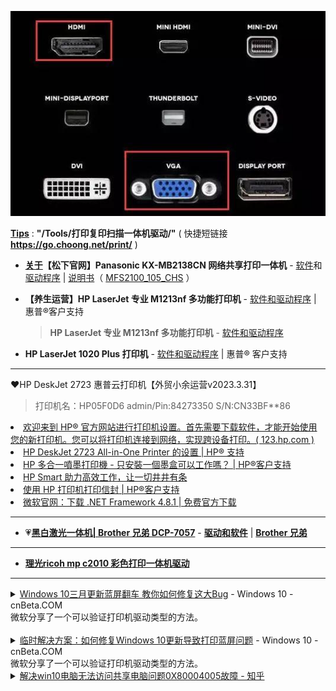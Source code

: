 <a href="https://github.com/taoste/Hello-World/tree/master/Tools/U/"><img src="https://github.com/taoste/Hello-World/blob/master/Tools/U/各种数据线接口图合集.jpg?raw=true" title="各种数据线接口图合集.jpg"/></a>

[**Tips**](https://github.com/taoste/Hello-World/tree/master/Tools/%E6%89%93%E5%8D%B0%E5%A4%8D%E5%8D%B0%E6%89%AB%E6%8F%8F%E4%B8%80%E4%BD%93%E6%9C%BA%E9%A9%B1%E5%8A%A8) : **"/Tools/打印复印扫描一体机驱动/"** ( 快捷短链接 **https://go.choong.net/print/** )

- **[关于](https://github.com/taoste/Hello-World/blob/master/Tools/%E6%89%93%E5%8D%B0%E5%A4%8D%E5%8D%B0%E6%89%AB%E6%8F%8F%E4%B8%80%E4%BD%93%E6%9C%BA%E9%A9%B1%E5%8A%A8/%E3%80%90%E6%9D%BE%E4%B8%8B%E5%AE%98%E7%BD%91%E3%80%91Panasonic%20KX-MB2138CN%20%E7%BD%91%E7%BB%9C%E5%85%B1%E4%BA%AB%E6%89%93%E5%8D%B0%E4%B8%80%E4%BD%93%E6%9C%BA%E9%A9%B1%E5%8A%A8(MFS2100_105_CHS)%20-%20%E9%A9%B1%E5%8A%A8%E4%B8%8B%E8%BD%BD%20%20%C2%AE%20%E5%AE%A2%E6%88%B7%E6%94%AF%E6%8C%81%20.md)【松下官网】Panasonic KX-MB2138CN 网络共享打印一体机** - [软件](http://prosystem.panasonic.cn/inc/download.ashx?n=/upload/bangong/1/KX-MB2138CN/KX-MB2138CN%20Windows%E9%A9%B1%E5%8A%A8.zip)和[驱动程序](http://prosystem.panasonic.cn/OA/download.html?act=search) | [说明书](http://prosystem.panasonic.cn/inc/download.ashx?n=/upload/bangong/1/KX-MB2138CN/KX-MB2138CN%20%E4%BD%BF%E7%94%A8%E8%AF%B4%E6%98%8E%E4%B9%A6.pdf)（ [MFS2100_105_CHS](http://panasonic.cn/support/download/manual/files/201511/MFS2100_105_CHS.zip) ）


- **【养生运营】HP LaserJet 专业 M1213nf 多功能打印机** - [软件和驱动程序](https://support.hp.com/cn-zh/drivers/selfservice/HP-LaserJet-M1200-Multifunction-Printer-series/5071505/model/4075454) | 惠普®客户支持 
  > **HP LaserJet 专业 M1213nf 多功能打印机** - [软件和驱动程序](http://support.hp.com/cn-zh/product/HP-LaserJet-M1200-Multifunction-Printer-series/5071505/model/4075454/drivers)
 
- **HP LaserJet 1020 Plus 打印机** - [软件和驱动程序](https://support.hp.com/cn-zh-hans/drivers/selfservice/HP-LaserJet-1000-Printer-series/439423/model/3329726) | 惠普® 客户支持 

----------------------------------------------------------------

❤HP DeskJet 2723 惠普云打印机【外贸小余运营v2023.3.31】
> 打印机名：HP05F0D6 admin/Pin:84273350 S/N:CN33BF**86

<li><a href="https://123.hp.com/">欢迎来到 HP® 官方网站进行打印机设置。首先需要下载软件，才能开始使用您的新打印机。您可以将打印机连接到网络，实现跨设备打印。( 123.hp.com )</a></li>

<li><a href="https://support.hp.com/cn-zh/printer-setup/hp-deskjet-2700-all-in-one-printer-series/29378157/model/31598183">HP DeskJet 2723 All-in-One Printer 的设置 | HP® 支持</a></li>

<li><a href="https://support.hp.com/cn-zh/document/c01814303">HP 多合一噴墨打印機 - 只安裝一個墨盒可以工作嗎？ | HP®客户支持</a></li>

<li><a href="https://www.hp-smart.cn/cn/zh">HP Smart 助力高效工作，让一切井井有条</a></li>

<li><a href="https://support.hp.com/cn-zh/document/ish_2830592-2562290-16">使用 HP 打印机打印信封 | HP®客户支持</a></li>

<li><a href="https://dotnet.microsoft.com/zh-cn/download/dotnet-framework/net481?cid=getdotnetframework">微软官网：下载 .NET Framework 4.8.1 | 免费官方下载</a></li>

----------------------------------------------------------------

- 💗[**黑白激光一体机| Brother 兄弟 DCP-7057**](https://www.brother.cn/printer/fb/dcp-7057) - [**驱动和软件**](http://www.95105369.com/Web/DownloadDisp.aspx?852a5a9a282e83a5b831336d05016c732a39722578c354fb535d96d099ae2040) | [**Brother 兄弟**](https://www.brother.cn/)

----------------------------------------------------------------

- **[理光ricoh mp c2010 彩色打印一体机驱动](https://github.com/taoste/Hello-World/tree/master/Tools/%E6%89%93%E5%8D%B0%E5%A4%8D%E5%8D%B0%E6%89%AB%E6%8F%8F%E4%B8%80%E4%BD%93%E6%9C%BA%E9%A9%B1%E5%8A%A8/%E7%90%86%E5%85%89ricoh%20mp%20c2010%E5%BD%A9%E8%89%B2%E6%89%93%E5%8D%B0%E4%B8%80%E4%BD%93%E6%9C%BA%E9%A9%B1%E5%8A%A8)**

----------------------------------------------------------------

<details>
    <summary>
    <a href="https://www.cnbeta.com/articles/tech/1102009.htm">Windows 10三月更新蓝屏翻车 教你如何修复这大Bug</a> - Windows 10 - cnBeta.COM<br>
 微软分享了一个可以验证打印机驱动类型的方法。<br><br>
 </summary> 
·打开Windows搜索<br>
·输入“printmanagement.msc”<br>
·在打印管理的窗口，展开“打印服务器”<br>
·点击“电脑名称”，找到“驱动程序”<br>
·选择打印机，查看驱动类型<br>
在此之前，还需要在Windows 10中开启“打印管理控制台”。这个很简单，在Windows 10中搜索“管理可选功能”，随后添加功能则可以启用。<br>
<img src="https://static.cnbetacdn.com/article/2021/0316/6c2bbac5a66bde8.jpg" width="80%" height="80%"  /><br><br>
Win7中的打印管理界面，Windows 10与之相似<br>
如果你发现使用的是类型3的打印机驱动，可以跳过更新或者回滚更新，或者也可以通过“直接打印”的方法来避免蓝屏。<br><br>
<b>回滚更新</b><br><br>
先来说说如何回滚更新。在控制面板中，找到“程序和功能”，即可看到“查看已安装的更新”，最后找到相关的更新卸载即可。<br>
不过有用户反馈，会卸载失败，那么就可以使用命令行来执行以下命令。<br>
Windows 10 2004或者Windows 10 20H2输入：<br>
wusa /uninstall /kb:5000802<br>
Windows 10 1903或者1909输入：<br>
wusa /uninstall /kb:5000809<br>
运行即可。<br><br>
<b>通过“直接打印”避免“APC_INDEX_MISMATCH”停止Bug</b><br><br>
1、打开命令行（管理员模式）<br>
2、运行以下命令，需要用打印机的名称来替换“KX driver for Universal printing”<br>
rundll32 printui.dll,PrintUIEntry /Xg /n “KX driver for Universal printing”<br>
3、上面的命令会打开打印机对话框，在“属性”一栏，如果没有“直接”，那么则运行以下命令手动开启直接打印这个特性：<br>
rundll32 printui.dll,PrintUIEntry /Xs /n "KX driver for Universal printing" attributes +direct<br>
同样需要注意的是，需要用打印机的名称来替换“KX driver for Universal printing”<br>
4、关闭打印界面和命令行窗口。<br>
接着，使用“直接打印”功能，就不会出现蓝屏问题了。<br>
</details>

<details>
    <summary>
    <a href="https://www.cnbeta.com/articles/tech/1101069.htm">临时解决方案：如何修复Windows 10更新导致打印蓝屏问题</a> - Windows 10 - cnBeta.COM<br>
 微软分享了一个可以验证打印机驱动类型的方法。
 </summary> 
   <table> 
       <tr> 
             <td><a href="https://youtu.be/watch?v=H8h29gaydeo" title="财经冷眼：深度！恒大要挟广东省政府重组债务，扬言拖249家金融机构和331万人失业垫背，8千亿债务金融核弹要引爆了！（20200925第341期）">20200925第341期</a> </td> 
			 <td><img src="images/cnBeta.png" height="15" width="15" /></td>
             <td><a href="01-jkst.html" title="">表格2</a> &nbsp; </td>
      </tr> 
    </table> 
</details>

<details>
    <summary>
    <a href="https://zhuanlan.zhihu.com/p/374731368">解决win10电脑无法访问共享电脑问题0X80004005故障 - 知乎</a><br><br>
 </summary> 
 今天设置办公室电脑访问另一台电脑共享打印机，死活都访问不了，能PING通，但输入\\电脑名及\\IP地址都不能连接，报0x80004005错误信息。而其它电脑又可以正常访问，太伤人吧，最后尝试以下步骤，得到解决。<br>
<br><br>
    1、在键盘输入WIN+R键，打开运行输入框：regedit,按回车<br><br>
　 　2、在打开的注册表中，依次打开位置：<br>
	计算机\HKEY_LOCAL_MACHINE\SYSTEM\CurrentControlSet\Services\LanmanWorkstation\Parameters ，<br>
	然后在右边窗口新建名为AllowInsecureGuestAuth的DWORD值并赋值为1 ，关闭窗口。<br>
	现在打开“网络”，输入\\电脑名称，就可以访问共享电脑了。<br>
 </details>
